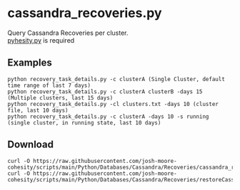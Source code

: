 # **cassandra_recoveries.py**

   Query Cassandra Recoveries per cluster.<br />
   [pyhesity.py](https://github.com/bseltz-cohesity/scripts/tree/master/python/pyhesity) is required 
   
   
## **Examples**

    python recovery_task_details.py -c clusterA (Single Cluster, default time range of last 7 days)
    python recovery_task_details.py -c clusterA clusterB -days 15 (Multiple clusters, last 15 days)
    python recovery_task_details.py -cl clusters.txt -days 10 (cluster file, last 10 days)
    python recovery_task_details.py -c clusterA -days 10 -s running (single cluster, in running state, last 10 days)
    

    
## **Download**
    curl -O https://raw.githubusercontent.com/josh-moore-cohesity/scripts/main/Python/Databases/Cassandra/Recoveries/cassandra_recoveries.py
    curl -O https://raw.githubusercontent.com/josh-moore-cohesity/scripts/main/Python/Databases/Cassandra/Recoveries/restoreCassandra_custom_name.py   

